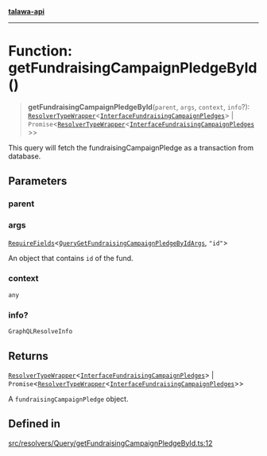 [**talawa-api**](../../../../README.md)

***

# Function: getFundraisingCampaignPledgeById()

> **getFundraisingCampaignPledgeById**(`parent`, `args`, `context`, `info`?): [`ResolverTypeWrapper`](../../../../types/generatedGraphQLTypes/type-aliases/ResolverTypeWrapper.md)\<[`InterfaceFundraisingCampaignPledges`](../../../../models/FundraisingCampaignPledge/interfaces/InterfaceFundraisingCampaignPledges.md)\> \| `Promise`\<[`ResolverTypeWrapper`](../../../../types/generatedGraphQLTypes/type-aliases/ResolverTypeWrapper.md)\<[`InterfaceFundraisingCampaignPledges`](../../../../models/FundraisingCampaignPledge/interfaces/InterfaceFundraisingCampaignPledges.md)\>\>

This query will fetch the fundraisingCampaignPledge as a transaction from database.

## Parameters

### parent

### args

[`RequireFields`](../../../../types/generatedGraphQLTypes/type-aliases/RequireFields.md)\<[`QueryGetFundraisingCampaignPledgeByIdArgs`](../../../../types/generatedGraphQLTypes/type-aliases/QueryGetFundraisingCampaignPledgeByIdArgs.md), `"id"`\>

An object that contains `id` of the fund.

### context

`any`

### info?

`GraphQLResolveInfo`

## Returns

[`ResolverTypeWrapper`](../../../../types/generatedGraphQLTypes/type-aliases/ResolverTypeWrapper.md)\<[`InterfaceFundraisingCampaignPledges`](../../../../models/FundraisingCampaignPledge/interfaces/InterfaceFundraisingCampaignPledges.md)\> \| `Promise`\<[`ResolverTypeWrapper`](../../../../types/generatedGraphQLTypes/type-aliases/ResolverTypeWrapper.md)\<[`InterfaceFundraisingCampaignPledges`](../../../../models/FundraisingCampaignPledge/interfaces/InterfaceFundraisingCampaignPledges.md)\>\>

A `fundraisingCampaignPledge` object.

## Defined in

[src/resolvers/Query/getFundraisingCampaignPledgeById.ts:12](https://github.com/Suyash878/talawa-api/blob/e4413cec641a837926071678fed3c7f67234e31e/src/resolvers/Query/getFundraisingCampaignPledgeById.ts#L12)
